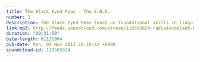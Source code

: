 ```yaml
---
title: The Black Eyed Peas - The E.N.D.
number: 2
description: The Black Eyed Peas teach us foundational skills in linguistics, algebra, sexual hygiene and apiology.
link-mp3: http://feeds.soundcloud.com/stream/118565824-radio4scotland-hmm-interesting-choice-e-p-2.mp3
duration: "00:31:50"
byte-length: 61131904
pub-date: Mon, 04 Nov 2013 20:16:42 +0000
soundcloud-id: 118565824
---
```


